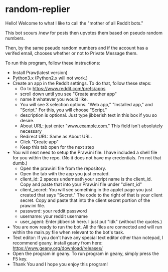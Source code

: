 # random-replier

Hello! Welcome to what I like to call the "mother of all Reddit bots."

This bot scours /new for posts then upvotes them based on pseudo random numbers.

Then, by the same pseudo random numbers and if the account has a verifed email, chooses whether or not to Private Message them.


To run this program, follow these instructions:

- Install Praw(latest version)
- Python3.x (Python2.x will not work.)
- Create an app in the Reddit settings. To do that, follow these steps:
    - Go to https://www.reddit.com/prefs/apps
    - scroll down until you see "Create another app"
    - name it whatever you would like.
    - You will see 3 selection options. "Web app," "Installed app," and "Script." For this, you will choose "Script."
    - description is optional. Just type jibberish text in this box if you so desire.
    - About URL: just enter "www.example.com." This field isn't absolutely necessary
    - Redirect URL: Same as About URL.
    - Click "Create app"
    - Keep this tab open for the next step
- You will next need to setup the Praw.ini file. I have included a shell file for you within the repo. (No it does not have my credentials. I'm not that dumb.)
    - Open the praw.ini file from the repository.
    - Open the tab with the app you just created.
    - client_id: 2 spaces underneath your script name is the client_id. Copy and paste that into your Praw.ini file under "client_id"
    - client_secret: You will see something in the applet page you just created that says "Secret." The code to the right of that is your client secret. Copy and paste that into the client secret portion of the praw.ini file.
    - password: your reddit password
    - username: your reddit username
    - user_agent: Enter jibberish here. I just put "Idk" (without the quotes.)
- You are now ready to run the bot. All the files are connected and will run within the main.py file when relevant to the bot's task.
- Text editor: If you don't have any special text editor other than notepad, I recommend geany. install geany from here: https://www.geany.org/download/releases/
- Open the program in geany. To run program in geany, simply press the F5 key.
- Thank You and I hope you enjoy this program!
